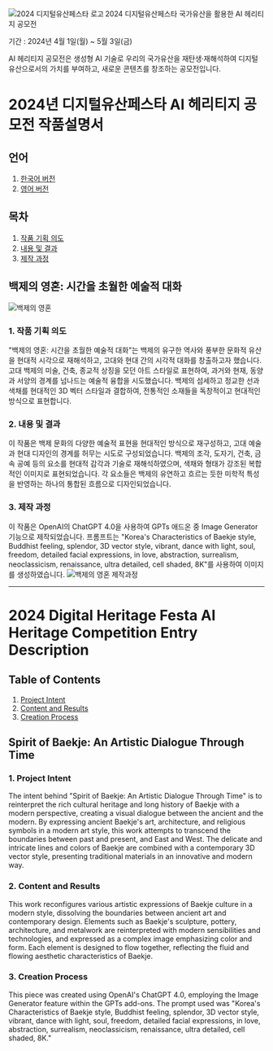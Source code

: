 <img src="https://static.wixstatic.com/media/a6cb4e_f4bcb0b5fa34405e9c249759c080980c~mv2.png/v1/fill/w_366,h_122,al_c,q_85,usm_0.66_1.00_0.01,enc_auto/%EB%94%94%EC%A7%80%ED%84%B8%EC%9C%A0%EC%82%B0%ED%8E%98%EC%8A%A4%ED%83%80_%EB%A1%9C%EA%B3%A0%EB%A7%88%ED%81%AC3.png" alt="2024 디지털유산페스타 로고" align="left" />
2024 디지털유산페스타
 국가유산을 활용한 AI 헤리티지 공모전
 

기간 : 2024년 4월 1일(월) ~ 5월 3일(금)

AI 헤리티지 공모전은 생성형 AI 기술로 우리의 국가유산을 재탄생·재해석하여 디지털유산으로서의 가치를 부여하고, 새로운 콘텐츠를 창조하는 공모전입니다.

# 2024년 디지털유산페스타 AI 헤리티지 공모전 작품설명서
## 언어
1. [한국어 버전](#2024년-디지털유산페스타-ai-헤리티지-공모전-작품설명서)
2. [영어 버전](#2024-digital-heritage-festa-ai-heritage-competition-entry-description)

## 목차
1. [작품 기획 의도](#1-작품-기획-의도)
2. [내용 및 결과](#2-내용-및-결과)
3. [제작 과정](#3-제작-과정)

## 백제의 영혼: 시간을 초월한 예술적 대화
![백제의 영혼](https://raw.githubusercontent.com/KeonhoChu/National-Heritage-AI-Contest/main/%E1%84%87%E1%85%A2%E1%86%A8%E1%84%8C%E1%85%A6%E1%84%8B%E1%85%B4%E1%84%8B%E1%85%A7%E1%86%BC%E1%84%92%E1%85%A9%E1%86%AB.webp)

### 1. 작품 기획 의도
"백제의 영혼: 시간을 초월한 예술적 대화"는 백제의 유구한 역사와 풍부한 문화적 유산을 현대적 시각으로 재해석하고, 고대와 현대 간의 시각적 대화를 창출하고자 했습니다. 고대 백제의 미술, 건축, 종교적 상징을 모던 아트 스타일로 표현하여, 과거와 현재, 동양과 서양의 경계를 넘나드는 예술적 융합을 시도했습니다. 백제의 섬세하고 정교한 선과 색채를 현대적인 3D 벡터 스타일과 결합하여, 전통적인 소재들을 독창적이고 현대적인 방식으로 표현합니다.

### 2. 내용 및 결과
이 작품은 백제 문화의 다양한 예술적 표현을 현대적인 방식으로 재구성하고, 고대 예술과 현대 디자인의 경계를 허무는 시도로 구성되었습니다. 백제의 조각, 도자기, 건축, 금속 공예 등의 요소를 현대적 감각과 기술로 재해석하였으며, 색채와 형태가 강조된 복합적인 이미지로 표현되었습니다. 각 요소들은 백제의 유연하고 흐르는 듯한 미학적 특성을 반영하는 하나의 통합된 흐름으로 디자인되었습니다.

### 3. 제작 과정
이 작품은 OpenAI의 ChatGPT 4.0을 사용하여 GPTs 애드온 중 Image Generator 기능으로 제작되었습니다. 프롬프트는 "Korea's Characteristics of Baekje style, Buddhist feeling, splendor, 3D vector style, vibrant, dance with light, soul, freedom, detailed facial expressions, in love, abstraction, surrealism, neoclassicism, renaissance, ultra detailed, cell shaded, 8K"를 사용하여 이미지를 생성하였습니다.
![백제의 영혼 제작과정](https://github.com/KeonhoChu/National-Heritage-AI-Contest/blob/main/proc.png?raw=true)

---

# 2024 Digital Heritage Festa AI Heritage Competition Entry Description


## Table of Contents
1. [Project Intent](#1-project-intent)
2. [Content and Results](#2-content-and-results)
3. [Creation Process](#3-creation-process)

## Spirit of Baekje: An Artistic Dialogue Through Time

### 1. Project Intent
The intent behind "Spirit of Baekje: An Artistic Dialogue Through Time" is to reinterpret the rich cultural heritage and long history of Baekje with a modern perspective, creating a visual dialogue between the ancient and the modern. By expressing ancient Baekje's art, architecture, and religious symbols in a modern art style, this work attempts to transcend the boundaries between past and present, and East and West. The delicate and intricate lines and colors of Baekje are combined with a contemporary 3D vector style, presenting traditional materials in an innovative and modern way.

### 2. Content and Results
This work reconfigures various artistic expressions of Baekje culture in a modern style, dissolving the boundaries between ancient art and contemporary design. Elements such as Baekje's sculpture, pottery, architecture, and metalwork are reinterpreted with modern sensibilities and technologies, and expressed as a complex image emphasizing color and form. Each element is designed to flow together, reflecting the fluid and flowing aesthetic characteristics of Baekje.

### 3. Creation Process
This piece was created using OpenAI's ChatGPT 4.0, employing the Image Generator feature within the GPTs add-ons. The prompt used was "Korea's Characteristics of Baekje style, Buddhist feeling, splendor, 3D vector style, vibrant, dance with light, soul, freedom, detailed facial expressions, in love, abstraction, surrealism, neoclassicism, renaissance, ultra detailed, cell shaded, 8K."
